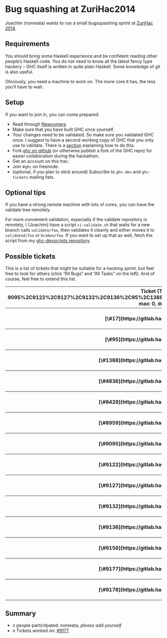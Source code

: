 # Bug squashing at ZuriHac2014


Joachim (nomeata) wants to run a small bugsquashing sprint at [ ZuriHac 2014](http://www.haskell.org/haskellwiki/ZuriHac2014/Projects). 

## Requirements


You should bring some Haskell experience and be confident reading other people’s Haskell code. You do not need to know all the latest fancy type hackery – GHC itself is written in quite plain Haskell. Some knowledge of git is also useful.


Obviously, you need a machine to work on. The more core it has, the less you’ll have to wait.

## Setup


If you want to join in, you can come prepared:

- Read through [Newcomers](newcomers)
- Make sure that you have built GHC once yourself.
- Your changes need to be validated. So make sure you validated GHC once. I suggest to have a second working copy of GHC that you only use to validate. There is a [section](working-conventions/git#workflow-with-validate) explaining how to do this.
- Fork [ ghc on github](https://github.com/ghc/ghc/) (or otherwise publish a fork of the GHC repo) for easier collaboration during the hackathon.
- Get an account on this trac.
- Join `#ghc` on freenode.
- (optional, if you plan to stick around) Subscribe to `ghc-dev` and `ghc-tickets` mailing lists.

## Optional tips


If you have a strong remote machine with lots of cores, you can have the validate tree remotely.


For more convenient validation, especially if the validate repository is remotely, I (Joachim) have a script `ci-validate.sh` that waits for a new branch calls `validate/foo`, then validates it cleanly and either moves it to `validated/foo` or `broken/foo`. If you want to set up that as well, fetch the script from my [ ghc-devscripts repository](https://github.com/nomeata/ghc-devscripts).

## Possible tickets


This is a list of tickets that might be suitable for a hacking sprint, but feel free to look for others (click “All Bugs“ and “All Tasks” on the left). And of course, feel free to extend this list.

<table><tr><th>Ticket (Ticket query: id: 9095%2C9122%2C9127%2C9132%2C9136%2C95%2C1388%2C8959%2C9156%2C17%2C9177%2C8429%2C9178%2C4836, max: 0, desc: 1, order: id)</th>
<th>Summary (Ticket query: id: 9095%2C9122%2C9127%2C9132%2C9136%2C95%2C1388%2C8959%2C9156%2C17%2C9177%2C8429%2C9178%2C4836, max: 0, order: summary)</th>
<th>Owner (Ticket query: id: 9095%2C9122%2C9127%2C9132%2C9136%2C95%2C1388%2C8959%2C9156%2C17%2C9177%2C8429%2C9178%2C4836, max: 0, order: owner)</th>
<th>Type (Ticket query: id: 9095%2C9122%2C9127%2C9132%2C9136%2C95%2C1388%2C8959%2C9156%2C17%2C9177%2C8429%2C9178%2C4836, max: 0, order: type)</th>
<th>Status (Ticket query: id: 9095%2C9122%2C9127%2C9132%2C9136%2C95%2C1388%2C8959%2C9156%2C17%2C9177%2C8429%2C9178%2C4836, max: 0, order: status)</th>
<th>Priority (Ticket query: id: 9095%2C9122%2C9127%2C9132%2C9136%2C95%2C1388%2C8959%2C9156%2C17%2C9177%2C8429%2C9178%2C4836, max: 0, order: priority)</th>
<th>Milestone (Ticket query: id: 9095%2C9122%2C9127%2C9132%2C9136%2C95%2C1388%2C8959%2C9156%2C17%2C9177%2C8429%2C9178%2C4836, max: 0, order: milestone)</th></tr>
<tr><th>[\#17](https://gitlab.haskell.org//ghc/ghc/issues/17)</th>
<th>[Separate warnings for unused local and top-level bindings](https://gitlab.haskell.org//ghc/ghc/issues/17)</th>
<th></th>
<th>
                      
                      
                      
                      
                      
                      
                      
                      
                      feature request
                    </th>
<th>
                      
                      
                      
                      
                      
                      
                      
                      
                      closed
                    </th>
<th>
                      
                      
                      
                      
                      
                      
                      
                      
                      lowest
                    </th>
<th>[8.0.1](/trac/ghc/milestone/8.0.1)</th></tr>
<tr><th>[\#95](https://gitlab.haskell.org//ghc/ghc/issues/95)</th>
<th>[GHCi :edit command should jump to the the last error](https://gitlab.haskell.org//ghc/ghc/issues/95)</th>
<th>lortabac</th>
<th>
                      
                      
                      
                      
                      
                      
                      
                      
                      feature request
                    </th>
<th>
                      
                      
                      
                      
                      
                      
                      
                      
                      closed
                    </th>
<th>
                      
                      
                      
                      
                      
                      
                      
                      
                      normal
                    </th>
<th>[⊥](/trac/ghc/milestone/%E2%8A%A5)</th></tr>
<tr><th>[\#1388](https://gitlab.haskell.org//ghc/ghc/issues/1388)</th>
<th>[Newbie help features](https://gitlab.haskell.org//ghc/ghc/issues/1388)</th>
<th></th>
<th>
                      
                      
                      
                      
                      
                      
                      
                      
                      feature request
                    </th>
<th>
                      
                      
                      
                      
                      
                      
                      
                      
                      closed
                    </th>
<th>
                      
                      
                      
                      
                      
                      
                      
                      
                      low
                    </th>
<th>[⊥](/trac/ghc/milestone/%E2%8A%A5)</th></tr>
<tr><th>[\#4836](https://gitlab.haskell.org//ghc/ghc/issues/4836)</th>
<th>[literate markdown not handled correctly by unlit](https://gitlab.haskell.org//ghc/ghc/issues/4836)</th>
<th></th>
<th>
                      
                      
                      
                      
                      
                      
                      
                      
                      bug
                    </th>
<th>
                      
                      
                      
                      
                      
                      
                      
                      
                      new
                    </th>
<th>
                      
                      
                      
                      
                      
                      
                      
                      
                      low
                    </th>
<th></th></tr>
<tr><th>[\#8429](https://gitlab.haskell.org//ghc/ghc/issues/8429)</th>
<th>[GHC.Base.{breakpoint, breakpointCond} do nothing](https://gitlab.haskell.org//ghc/ghc/issues/8429)</th>
<th>iand675</th>
<th>
                      
                      
                      
                      
                      
                      
                      
                      
                      feature request
                    </th>
<th>
                      
                      
                      
                      
                      
                      
                      
                      
                      new
                    </th>
<th>
                      
                      
                      
                      
                      
                      
                      
                      
                      normal
                    </th>
<th></th></tr>
<tr><th>[\#8959](https://gitlab.haskell.org//ghc/ghc/issues/8959)</th>
<th>[GHCi should honour UnicodeSyntax](https://gitlab.haskell.org//ghc/ghc/issues/8959)</th>
<th></th>
<th>
                      
                      
                      
                      
                      
                      
                      
                      
                      bug
                    </th>
<th>
                      
                      
                      
                      
                      
                      
                      
                      
                      closed
                    </th>
<th>
                      
                      
                      
                      
                      
                      
                      
                      
                      low
                    </th>
<th>[8.0.1](/trac/ghc/milestone/8.0.1)</th></tr>
<tr><th>[\#9095](https://gitlab.haskell.org//ghc/ghc/issues/9095)</th>
<th>[make sdist picks up test files](https://gitlab.haskell.org//ghc/ghc/issues/9095)</th>
<th>thomie</th>
<th>
                      
                      
                      
                      
                      
                      
                      
                      
                      bug
                    </th>
<th>
                      
                      
                      
                      
                      
                      
                      
                      
                      closed
                    </th>
<th>
                      
                      
                      
                      
                      
                      
                      
                      
                      low
                    </th>
<th>[8.2.1](/trac/ghc/milestone/8.2.1)</th></tr>
<tr><th>[\#9122](https://gitlab.haskell.org//ghc/ghc/issues/9122)</th>
<th>[Make Lint check for bad uses of \`unsafeCoerce\`](https://gitlab.haskell.org//ghc/ghc/issues/9122)</th>
<th>qnikst</th>
<th>
                      
                      
                      
                      
                      
                      
                      
                      
                      bug
                    </th>
<th>
                      
                      
                      
                      
                      
                      
                      
                      
                      closed
                    </th>
<th>
                      
                      
                      
                      
                      
                      
                      
                      
                      normal
                    </th>
<th>[8.0.1](/trac/ghc/milestone/8.0.1)</th></tr>
<tr><th>[\#9127](https://gitlab.haskell.org//ghc/ghc/issues/9127)</th>
<th>[Don't warn about pattern-bindings of the form \`let !_ = rhs\`](https://gitlab.haskell.org//ghc/ghc/issues/9127)</th>
<th></th>
<th>
                      
                      
                      
                      
                      
                      
                      
                      
                      bug
                    </th>
<th>
                      
                      
                      
                      
                      
                      
                      
                      
                      closed
                    </th>
<th>
                      
                      
                      
                      
                      
                      
                      
                      
                      normal
                    </th>
<th></th></tr>
<tr><th>[\#9132](https://gitlab.haskell.org//ghc/ghc/issues/9132)</th>
<th>[takeWhile&C. still not fusible](https://gitlab.haskell.org//ghc/ghc/issues/9132)</th>
<th>skeuchel</th>
<th>
                      
                      
                      
                      
                      
                      
                      
                      
                      bug
                    </th>
<th>
                      
                      
                      
                      
                      
                      
                      
                      
                      closed
                    </th>
<th>
                      
                      
                      
                      
                      
                      
                      
                      
                      normal
                    </th>
<th>[7.10.1](/trac/ghc/milestone/7.10.1)</th></tr>
<tr><th>[\#9136](https://gitlab.haskell.org//ghc/ghc/issues/9136)</th>
<th>[Constant folding in Core could be better](https://gitlab.haskell.org//ghc/ghc/issues/9136)</th>
<th></th>
<th>
                      
                      
                      
                      
                      
                      
                      
                      
                      bug
                    </th>
<th>
                      
                      
                      
                      
                      
                      
                      
                      
                      closed
                    </th>
<th>
                      
                      
                      
                      
                      
                      
                      
                      
                      normal
                    </th>
<th>[8.6.1](/trac/ghc/milestone/8.6.1)</th></tr>
<tr><th>[\#9156](https://gitlab.haskell.org//ghc/ghc/issues/9156)</th>
<th>[Duplicate record field](https://gitlab.haskell.org//ghc/ghc/issues/9156)</th>
<th>gintas</th>
<th>
                      
                      
                      
                      
                      
                      
                      
                      
                      bug
                    </th>
<th>
                      
                      
                      
                      
                      
                      
                      
                      
                      closed
                    </th>
<th>
                      
                      
                      
                      
                      
                      
                      
                      
                      low
                    </th>
<th></th></tr>
<tr><th>[\#9177](https://gitlab.haskell.org//ghc/ghc/issues/9177)</th>
<th>[Suggest Int when user uses int](https://gitlab.haskell.org//ghc/ghc/issues/9177)</th>
<th>nomeata</th>
<th>
                      
                      
                      
                      
                      
                      
                      
                      
                      feature request
                    </th>
<th>
                      
                      
                      
                      
                      
                      
                      
                      
                      closed
                    </th>
<th>
                      
                      
                      
                      
                      
                      
                      
                      
                      normal
                    </th>
<th>[7.10.1](/trac/ghc/milestone/7.10.1)</th></tr>
<tr><th>[\#9178](https://gitlab.haskell.org//ghc/ghc/issues/9178)</th>
<th>[improve orphan instance warning](https://gitlab.haskell.org//ghc/ghc/issues/9178)</th>
<th></th>
<th>
                      
                      
                      
                      
                      
                      
                      
                      
                      task
                    </th>
<th>
                      
                      
                      
                      
                      
                      
                      
                      
                      closed
                    </th>
<th>
                      
                      
                      
                      
                      
                      
                      
                      
                      normal
                    </th>
<th></th></tr></table>

## Summary

- *n* people particitpated: nomeata, *please add yourself*
- *n* Tickets worked on: [\#9177](https://gitlab.haskell.org//ghc/ghc/issues/9177)